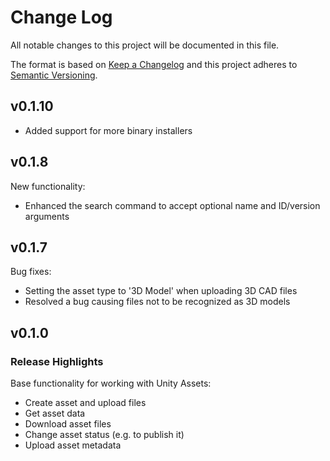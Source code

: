 # Change Log
All notable changes to this project will be documented in this file.
 
The format is based on [Keep a Changelog](http://keepachangelog.com/)
and this project adheres to [Semantic Versioning](http://semver.org/).

## v0.1.10

* Added support for more binary installers

## v0.1.8

New functionality:

* Enhanced the search command to accept optional name and ID/version arguments

## v0.1.7

Bug fixes:

* Setting the asset type to '3D Model' when uploading 3D CAD files
* Resolved a bug causing files not to be recognized as 3D models
 
## v0.1.0
 
### Release Highlights

Base functionality for working with Unity Assets:

* Create asset and upload files
* Get asset data
* Download asset files
* Change asset status (e.g. to publish it)
* Upload asset metadata
 
